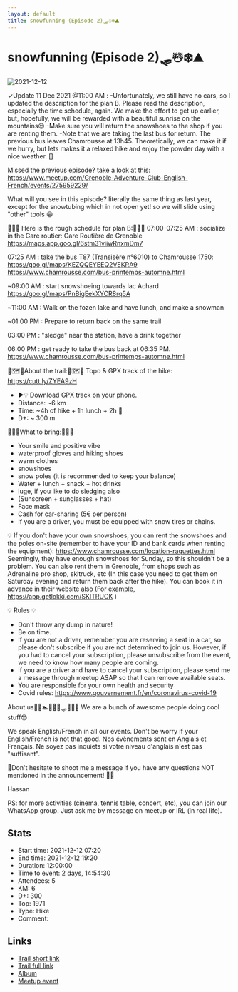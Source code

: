 ```yaml
---
layout: default
title: snowfunning (Episode 2)🛷☃️❄️⛰️
---
```


# snowfunning (Episode 2)🛷☃️❄️⛰️

![2021-12-12](../img/orig/2021-12-12.jpg)

✓Update 11 Dec 2021 @11:00 AM : -Unfortunately, we still have no cars, so I updated the description for the plan B. Please read the description, especially the time schedule, again. We make the effort to get up earlier, but, hopefully, we will be rewarded with a beautiful sunrise on the mountains😉
-Make sure you will return the snowshoes to the shop if you are renting them.
-Note that we are taking the last bus for return. The previous bus leaves Chamrousse at 13h45. Theoretically, we can make it if we hurry, but lets makes it a relaxed hike and enjoy the powder day with a nice weather.
[]

Missed the previous episode? take a look at this:
https://www.meetup.com/Grenoble-Adventure-Club-English-French/events/275959229/

What will you see in this episode? literally the same thing as last year, except for the snowtubing which in not open yet! so we will slide using "other" tools 😁

📜📜📜 Here is the rough schedule for plan B:📜📜📜
07:00-07:25 AM : socialize in the Gare routier:
Gare Routière de Grenoble
https://maps.app.goo.gl/6stm31viiwRnxmDm7

07:25 AM : take the bus T87 (Transisère n°6010) to Chamrousse 1750:
https://goo.gl/maps/KEZQQEYEEQ2VEKRA9
https://www.chamrousse.com/bus-printemps-automne.html

~09:00 AM : start snowshoeing towards lac Achard
https://goo.gl/maps/PnBigEekXYCR8rq5A

~11:00 AM : Walk on the fozen lake and have lunch, and make a snowman

~01:00 PM : Prepare to return back on the same trail

03:00 PM : "sledge" near the station, have a drink together

06:00 PM : get ready to take the bus back at 06:35 PM.
https://www.chamrousse.com/bus-printemps-automne.html

🥾🗺️🥾About the trail:🥾🗺️🥾
Topo & GPX track of the hike:
https://cutt.ly/ZYEA9zH
* ▶💡 Download GPX track on your phone.
* Distance: ~6 km
* Time: ~4h of hike + 1h lunch + 2h 🚗
* D+: ~ 300 m

🎒🎒🎒What to bring:🎒🎒🎒
- Your smile and positive vibe
- waterproof gloves and hiking shoes
- warm clothes
- snowshoes
- snow poles (it is recommended to keep your balance)
- Water + lunch + snack + hot drinks
- luge, if you like to do sledging also
- (Sunscreen + sunglasses + hat)
- Face mask
- Cash for car-sharing (5€ per person)
- If you are a driver, you must be equipped with snow tires or chains.

💡 If you don't have your own snowshoes, you can rent the snowshoes and the poles on-site (remember to have your ID and bank cards when renting the equipment):
https://www.chamrousse.com/location-raquettes.html
Seemingly, they have enough snowshoes for Sunday, so this shouldn't be a problem.
You can also rent them in Grenoble, from shops such as Adrenaline pro shop, skitruck, etc (In this case you need to get them on Saturday evening and return them back after the hike). You can book it in advance in their website also (For example, https://app.getlokki.com/SKITRUCK )

💡 Rules 💡
- Don't throw any dump in nature!
- Be on time.
- If you are not a driver, remember you are reserving a seat in a car, so please don't subscribe if you are not determined to join us. However, if you had to cancel your subscription, please unsubscribe from the event, we need to know how many people are coming.
- If you are a driver and have to cancel your subscription, please send me a message through meetup ASAP so that I can remove available seats.
- You are responsible for your own health and security
- Covid rules: https://www.gouvernement.fr/en/coronavirus-covid-19

About us🥾🚣🏊🚴🏓🎿🛷🧗‍♀️🥊
We are a bunch of awesome people doing cool stuff😎

We speak English/French in all our events. Don't be worry if your English/French is not that good. Nos évènements sont en Anglais et Français. Ne soyez pas inquiets si votre niveau d'anglais n'est pas "suffisant".

💌Don't hesitate to shoot me a message if you have any questions NOT mentioned in the announcement! 🙂💌

Hassan

PS: for more activities (cinema, tennis table, concert, etc), you can join our WhatsApp group. Just ask me by message on meetup or IRL (in real life).

## Stats

- Start time: 2021-12-12 07:20
- End time: 2021-12-12 19:20
- Duration: 12:00:00
- Time to event: 2 days, 14:54:30
- Attendees: 5
- KM: 6
- D+: 300
- Top: 1971
- Type: Hike
- Comment: 

## Links

- [Trail short link](https://s.42l.fr/qHX7k8oC)
- [Trail full link]()
- [Album](https://binnette.github.io/GacImg2021/2021-12-12-snowfunning-Episode-2🛷☃️❄️⛰️.html)
- [Meetup event](https://www.meetup.com/grenoble-adventure-club-english-french/events/282585004/)
